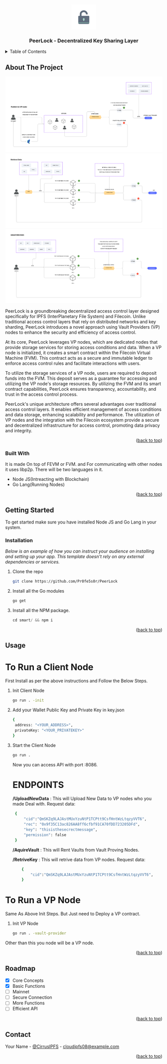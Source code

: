 <a name="readme-top"></a>

<!-- [![Contributors][contributors-shield]][contributors-url]
[![Forks][forks-shield]][forks-url]
[![Stargazers][stars-shield]][stars-url]
[![Issues][issues-shield]][issues-url]
[![MIT License][license-shield]][license-url]
[![LinkedIn][linkedin-shield]][linkedin-url]
 -->


<!-- PROJECT LOGO -->
<br />
<div align="center">
  <a href="https://github.com/othneildrew/Best-README-Template">
    <img src="images/logo.jpg" alt="Logo" width="80" height="80">
  </a>

  <h3 align="center">PeerLock - Decentralized Key Sharing Layer</h3>
</div>



<!-- TABLE OF CONTENTS -->
<details>
  <summary>Table of Contents</summary>
  <ol>
    <li>
      <a href="#about-the-project">About The Project</a>
      <ul>
        <li><a href="#built-with">Built With</a></li>
      </ul>
    </li>
    <li>
      <a href="#getting-started">Getting Started</a>
      <ul>
        <li><a href="#prerequisites">Prerequisites</a></li>
        <li><a href="#installation">Installation</a></li>
      </ul>
    </li>
    <li><a href="#usage">Usage</a></li>
    <li><a href="#roadmap">Roadmap</a></li>
    <li><a href="#contributing">Contributing</a></li>
    <li><a href="#contact">Contact</a></li>
    <li><a href="#acknowledgments">Acknowledgments</a></li>
  </ol>
</details>



<!-- ABOUT THE PROJECT -->
## About The Project

![Main Idea Screen Shots][product-screenshot1]
![Main Idea Screen Shots][product-screenshot2]
![Main Idea Screen Shots][product-screenshot3]

PeerLock is a groundbreaking decentralized access control layer designed specifically for IPFS (InterPlanetary File System) and Filecoin. Unlike traditional access control layers that rely on distributed networks and key sharding, PeerLock introduces a novel approach using Vault Providers (VP) nodes to enhance the security and efficiency of access control.

At its core, PeerLock leverages VP nodes, which are dedicated nodes that provide storage services for storing access conditions and data. When a VP node is initialized, it creates a smart contract within the Filecoin Virtual Machine (FVM). This contract acts as a secure and immutable ledger to enforce access control rules and facilitate interactions with users.

To utilize the storage services of a VP node, users are required to deposit funds into the FVM. This deposit serves as a guarantee for accessing and utilizing the VP node's storage resources. By utilizing the FVM and its smart contract capabilities, PeerLock ensures transparency, accountability, and trust in the access control process.

PeerLock's unique architecture offers several advantages over traditional access control layers. It enables efficient management of access conditions and data storage, enhancing scalability and performance. The utilization of VP nodes and the integration with the Filecoin ecosystem provide a secure and decentralized infrastructure for access control, promoting data privacy and integrity.

<p align="right">(<a href="#readme-top">back to top</a>)</p>



### Built With

It is made On top of FEVM or FVM. and For communicating with other nodes it uses libp2p. There will be two languages in it.

* Node JS(Intreacting with Blockchain)
* Go Lang(Running Nodes)


<p align="right">(<a href="#readme-top">back to top</a>)</p>



<!-- GETTING STARTED -->
## Getting Started

To get started make sure you have installed Node JS and Go Lang in your system.

### Installation

_Below is an example of how you can instruct your audience on installing and setting up your app. This template doesn't rely on any external dependencies or services._

1. Clone the repo
   ```sh
   git clone https://github.com/Pr0fe5s0r/PeerLock
   ```
2. Install all the Go modules
   ```sh
   go get
   ```
3. Install all the NPM package.
   ```js
   cd smart/ && npm i
   ```

<p align="right">(<a href="#readme-top">back to top</a>)</p>



<!-- USAGE EXAMPLES -->
## Usage

# To Run a Client Node

First Install as per the above instructions and Follow the Below Steps.

1. Init Client Node
   ```sh
   go run . -init
   ```
2. Add your Wallet Public Key and Private Key in key.json
   ```sh
   {
    address: "<YOUR_ADDRESS>",
    privateKey: "<YOUR_PRIVATEKEY>"
   }
   ```

3. Start the Client Node
   ```sh
   go run .
   ```

   Now you can access API with port :8086.
   # ENDPOINTS

   **/UploadNewData** : This will Upload New Data to VP nodes who you made Deal with.
   Request data:
   ```sh
    {
        "cid":"QmSKZq9LAJAstMUxYzuNtP1TCPtt9CsfHntWzLtqzyVVT6",
        "rec": "0x9f35C13ac826AA8ff6cfbf91CA70fDD723205DFd",
        "key": "thisisthesecrectmessage",
        "permission": false
    }
    ```

    **/AquireVault** : This will Rent Vaults from Vault Proving Nodes.

    **/RetriveKey**  : This will retrive data from VP nodes.
    Request data:
    ```sh
        {
            "cid":"QmSKZq9LAJAstMUxYzuNtP1TCPtt9CsfHntWzLtqzyVVT6",
        }
    ```

# To Run a VP Node

Same As Above Init Steps. But Just need to Deploy a VP contract.

1. Init VP Node
   ```sh
   go run . -vault-provider
   ```

Other than this you node will be a VP node.

<p align="right">(<a href="#readme-top">back to top</a>)</p>



<!-- ROADMAP -->
## Roadmap

- [x] Core Concepts
- [x] Basic Functions
- [ ] Mainnet
- [ ] Secure Connection
- [ ] More Functions
- [ ] Efficient API

<p align="right">(<a href="#readme-top">back to top</a>)</p>

<!-- CONTACT -->
## Contact

Your Name - [@CirrusIPFS](https://twitter.com/CirrusIPFS) - cloudipfs08@example.com

<p align="right">(<a href="#readme-top">back to top</a>)</p>



<!-- MARKDOWN LINKS & IMAGES -->
<!-- https://www.markdownguide.org/basic-syntax/#reference-style-links -->
[contributors-shield]: https://img.shields.io/github/contributors/othneildrew/Best-README-Template.svg?style=for-the-badge
[contributors-url]: https://github.com/othneildrew/Best-README-Template/graphs/contributors
[forks-shield]: https://img.shields.io/github/forks/othneildrew/Best-README-Template.svg?style=for-the-badge
[forks-url]: https://github.com/othneildrew/Best-README-Template/network/members
[stars-shield]: https://img.shields.io/github/stars/othneildrew/Best-README-Template.svg?style=for-the-badge
[stars-url]: https://github.com/othneildrew/Best-README-Template/stargazers
[issues-shield]: https://img.shields.io/github/issues/othneildrew/Best-README-Template.svg?style=for-the-badge
[issues-url]: https://github.com/othneildrew/Best-README-Template/issues
[license-shield]: https://img.shields.io/github/license/othneildrew/Best-README-Template.svg?style=for-the-badge
[license-url]: https://github.com/othneildrew/Best-README-Template/blob/master/LICENSE.txt
[linkedin-shield]: https://img.shields.io/badge/-LinkedIn-black.svg?style=for-the-badge&logo=linkedin&colorB=555
[linkedin-url]: https://linkedin.com/in/othneildrew
[product-screenshot1]: images/screenshot1.png
[product-screenshot2]: images/screenshot2.png
[product-screenshot3]: images/screenshot3.png
[Next.js]: https://img.shields.io/badge/next.js-000000?style=for-the-badge&logo=nextdotjs&logoColor=white
[Next-url]: https://nextjs.org/
[React.js]: https://img.shields.io/badge/React-20232A?style=for-the-badge&logo=react&logoColor=61DAFB
[React-url]: https://reactjs.org/
[Vue.js]: https://img.shields.io/badge/Vue.js-35495E?style=for-the-badge&logo=vuedotjs&logoColor=4FC08D
[Vue-url]: https://vuejs.org/
[Angular.io]: https://img.shields.io/badge/Angular-DD0031?style=for-the-badge&logo=angular&logoColor=white
[Angular-url]: https://angular.io/
[Svelte.dev]: https://img.shields.io/badge/Svelte-4A4A55?style=for-the-badge&logo=svelte&logoColor=FF3E00
[Svelte-url]: https://svelte.dev/
[Laravel.com]: https://img.shields.io/badge/Laravel-FF2D20?style=for-the-badge&logo=laravel&logoColor=white
[Laravel-url]: https://laravel.com
[Bootstrap.com]: https://img.shields.io/badge/Bootstrap-563D7C?style=for-the-badge&logo=bootstrap&logoColor=white
[Bootstrap-url]: https://getbootstrap.com
[JQuery.com]: https://img.shields.io/badge/jQuery-0769AD?style=for-the-badge&logo=jquery&logoColor=white
[JQuery-url]: https://jquery.com 
